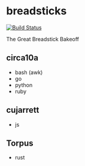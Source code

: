 # breadsticks

[![Build Status](https://travis-ci.com/Torpus/breadsticks.svg?branch=master)](https://travis-ci.com/Torpus/breadsticks)

The Great Breadstick Bakeoff

## circa10a

* bash (awk)
* go
* python
* ruby

## cujarrett

* js

## Torpus

* rust
